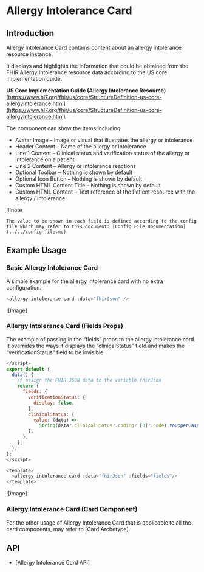 # Allergy Intolerance Card

## Introduction

Allergy Intolerance Card contains content about an allergy intolerance resource instance.

It displays and highlights the information that could be obtained from the FHIR Allergy Intolerance resource data according to the US core implementation guide.

**US Core Implementation Guide (Allergy Intolerance Resource)**<br/>
[https://www.hl7.org/fhir/us/core/StructureDefinition-us-core-allergyintolerance.html](https://www.hl7.org/fhir/us/core/StructureDefinition-us-core-allergyintolerance.html)

The component can show the items including:

- Avatar Image – Image or visual that illustrates the allergy or intolerance
- Header Content – Name of the allergy or intolerance
- Line 1 Content – Clinical status and verification status of the allergy or intolerance on a patient
- Line 2 Content – Allergy or intolerance reactions
- Optional Toolbar – Nothing is shown by default
- Optional Icon Button – Nothing is shown by default
- Custom HTML Content Title – Nothing is shown by default
- Custom HTML Content – Text reference of the Patient resource with the allergy / intolerance

!!!note

    The value to be shown in each field is defined according to the config file which may refer to this document: [Config File Documentation](../../config-file.md)

## Example Usage

### Basic Allergy Intolerance Card

A simple example for the allergy intolerance card with no extra configuration.

```javascript linenums="1"
<allergy-intolerance-card :data="fhirJson" />
```

![Image]

### Allergy Intolerance Card (Fields Props)

The example of passing in the “fields” props to the allergy intolerance card. It overrides the ways it displays the “clinicalStatus” field and makes the “verificationStatus” field to be invisible.

```javascript linenums="1"
</script>
export default {
  data() {
    // assign the FHIR JSON data to the variable fhirJson
    return {
      fields: {
        verificationStatus: {
          display: false,
        },
        clinicalStatus: {
          value: (data) =>
            String(data?.clinicalStatus?.coding?.[0]?.code).toUpperCase(),
        },
      },
    };
  },
};
</script>

<template>
  <allergy-intolerance-card :data="fhirJson" :fields="fields"/>
</template>
```

![Image]

### Allergy Intolerance Card (Card Component)

For the other usage of Allergy Intolerance Card that is applicable to all the card components, may refer to [Card Archetype].

## API

- [Allergy Intolerance Card API]
